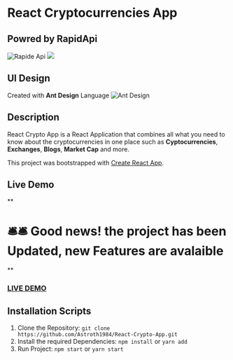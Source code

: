 # React Cryptocurrencies App

## Powred by RapidApi
![Rapide Api](https://avatars.githubusercontent.com/u/16919504?s=200&v=4)
<a href="https://rapidapi.com/"><img src="https://img.shields.io/badge/Powered%20by-rapidapi-blue.svg"/></a>

## UI Design

Created with **Ant Design** Language
![Ant Design](https://camo.githubusercontent.com/363242675617648bfbedd1610f89ac28df0f9e1bac8749d83109fafdf8524fff/68747470733a2f2f67772e616c697061796f626a656374732e636f6d2f7a6f732f726d73706f7274616c2f4b4470677667754d704766716148506a6963524b2e737667)


## Description

React Crypto App is a React Application that combines all what you need to know about the cryptocurrencies in one place such as **Cyptocurrencies**, **Exchanges**, **Blogs**, **Market Cap** and more.

This project was bootstrapped with [Create React App](https://github.com/facebook/create-react-app).

## Live Demo

**

# 🛎️🛎️ Good news! the project has been Updated, new Features are avalaible  

**

### <a href="https://astroth1984.github.io/React-Crypto-App/">LIVE DEMO</a>

## Installation Scripts

1. Clone the Repository: `git clone https://github.com/Astroth1984/React-Crypto-App.git`
2. Install the required Dependencies: `npm install` or `yarn add`
3. Run Project: `npm start` or `yarn start`


